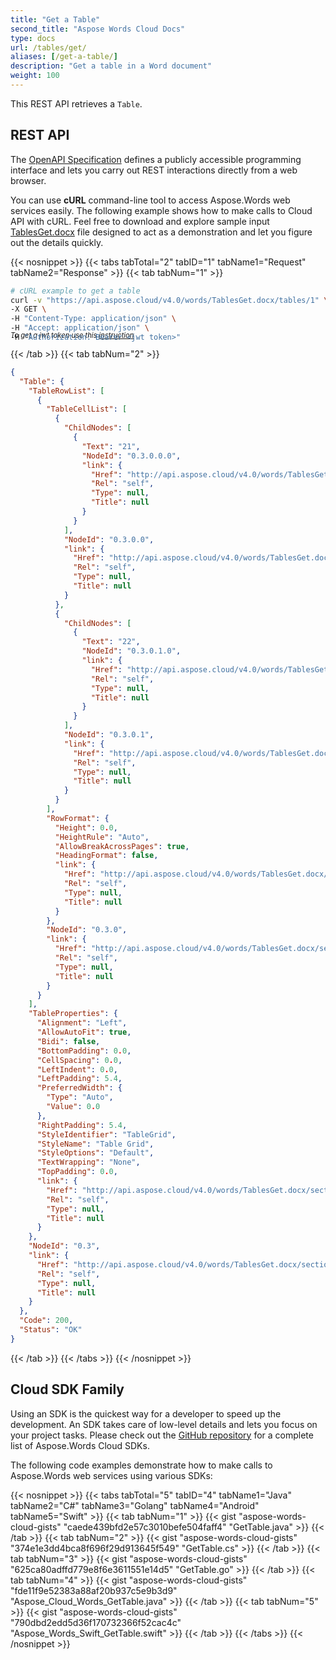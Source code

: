 ```yaml
---
title: "Get a Table"
second_title: "Aspose Words Cloud Docs"
type: docs
url: /tables/get/
aliases: [/get-a-table/]
description: "Get a table in a Word document"
weight: 100
---
```


This REST API retrieves a `Table`.

## REST API

The [OpenAPI Specification](https://apireference.aspose.cloud/words/#/Tables/GetTable) defines a publicly accessible programming interface and lets you carry out REST interactions directly from a web browser.

You can use **cURL** command-line tool to access Aspose.Words web services easily. The following example shows how to make calls to Cloud API with cURL. Feel free to download and explore sample input [TablesGet.docx](/words/tables/TablesGet.docx) file designed to act as a demonstration and let you figure out the details quickly.

{{< nosnippet >}}
{{< tabs tabTotal="2" tabID="1" tabName1="Request" tabName2="Response" >}}
{{< tab tabNum="1" >}}

```bash
# cURL example to get a table
curl -v "https://api.aspose.cloud/v4.0/words/TablesGet.docx/tables/1" \
-X GET \
-H "Content-Type: application/json" \
-H "Accept: application/json" \
-H "Authorization: Bearer <jwt token>"
```
<p style="margin-top:-32px;font-size:80%;font-style:italic">To get a jwt token use this <a href="/words/getting-started/available-sdks/#curl">instruction</a></p>

{{< /tab >}}
{{< tab tabNum="2" >}}

```json
{
  "Table": {
    "TableRowList": [
      {
        "TableCellList": [
          {
            "ChildNodes": [
              {
                "Text": "21",
                "NodeId": "0.3.0.0.0",
                "link": {
                  "Href": "http://api.aspose.cloud/v4.0/words/TablesGet.docx/sections/0/tables/1/rows/0/cells/0/paragraphs/0",
                  "Rel": "self",
                  "Type": null,
                  "Title": null
                }
              }
            ],
            "NodeId": "0.3.0.0",
            "link": {
              "Href": "http://api.aspose.cloud/v4.0/words/TablesGet.docx/sections/0/tables/1/rows/0/cells/0",
              "Rel": "self",
              "Type": null,
              "Title": null
            }
          },
          {
            "ChildNodes": [
              {
                "Text": "22",
                "NodeId": "0.3.0.1.0",
                "link": {
                  "Href": "http://api.aspose.cloud/v4.0/words/TablesGet.docx/sections/0/tables/1/rows/0/cells/1/paragraphs/0",
                  "Rel": "self",
                  "Type": null,
                  "Title": null
                }
              }
            ],
            "NodeId": "0.3.0.1",
            "link": {
              "Href": "http://api.aspose.cloud/v4.0/words/TablesGet.docx/sections/0/tables/1/rows/0/cells/1",
              "Rel": "self",
              "Type": null,
              "Title": null
            }
          }
        ],
        "RowFormat": {
          "Height": 0.0,
          "HeightRule": "Auto",
          "AllowBreakAcrossPages": true,
          "HeadingFormat": false,
          "link": {
            "Href": "http://api.aspose.cloud/v4.0/words/TablesGet.docx/sections/0/tables/1/rows/0/rowformat",
            "Rel": "self",
            "Type": null,
            "Title": null
          }
        },
        "NodeId": "0.3.0",
        "link": {
          "Href": "http://api.aspose.cloud/v4.0/words/TablesGet.docx/sections/0/tables/1/rows/0",
          "Rel": "self",
          "Type": null,
          "Title": null
        }
      }
    ],
    "TableProperties": {
      "Alignment": "Left",
      "AllowAutoFit": true,
      "Bidi": false,
      "BottomPadding": 0.0,
      "CellSpacing": 0.0,
      "LeftIndent": 0.0,
      "LeftPadding": 5.4,
      "PreferredWidth": {
        "Type": "Auto",
        "Value": 0.0
      },
      "RightPadding": 5.4,
      "StyleIdentifier": "TableGrid",
      "StyleName": "Table Grid",
      "StyleOptions": "Default",
      "TextWrapping": "None",
      "TopPadding": 0.0,
      "link": {
        "Href": "http://api.aspose.cloud/v4.0/words/TablesGet.docx/sections/0/tables/1/properties",
        "Rel": "self",
        "Type": null,
        "Title": null
      }
    },
    "NodeId": "0.3",
    "link": {
      "Href": "http://api.aspose.cloud/v4.0/words/TablesGet.docx/sections/0/tables/1",
      "Rel": "self",
      "Type": null,
      "Title": null
    }
  },
  "Code": 200,
  "Status": "OK"
}
```

{{< /tab >}}
{{< /tabs >}}
{{< /nosnippet >}}

## Cloud SDK Family

Using an SDK is the quickest way for a developer to speed up the development. An SDK takes care of low-level details and lets you focus on your project tasks. Please check out the [GitHub repository](https://github.com/aspose-words-cloud) for a complete list of Aspose.Words Cloud SDKs.

The following code examples demonstrate how to make calls to Aspose.Words web services using various SDKs:

{{< nosnippet >}}
{{< tabs tabTotal="5" tabID="4" tabName1="Java" tabName2="C#" tabName3="Golang" tabName4="Android" tabName5="Swift" >}}
{{< tab tabNum="1" >}}
{{< gist "aspose-words-cloud-gists" "caede439bfd2e57c3010befe504faff4" "GetTable.java" >}}
{{< /tab >}}
{{< tab tabNum="2" >}}
{{< gist "aspose-words-cloud-gists" "374e1e3dd4bca8f696f29d913645f549" "GetTable.cs" >}}
{{< /tab >}}
{{< tab tabNum="3" >}}
{{< gist "aspose-words-cloud-gists" "625ca80adffd779e8f6e3611551e14d5" "GetTable.go" >}}
{{< /tab >}}
{{< tab tabNum="4" >}}
{{< gist "aspose-words-cloud-gists" "fde11f9e52383a88af20b937c5e9b3d9" "Aspose_Cloud_Words_GetTable.java" >}}
{{< /tab >}}
{{< tab tabNum="5" >}}
{{< gist "aspose-words-cloud-gists" "790dbd2edd5d36f170732366f52cac4c" "Aspose_Words_Swift_GetTable.swift" >}}
{{< /tab >}}
{{< /tabs >}}
{{< /nosnippet >}}
